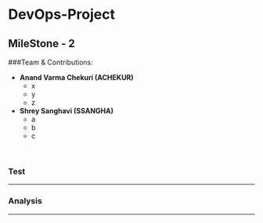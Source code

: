 # DevOps-Project
## MileStone - 2 


###Team & Contributions:
* **Anand Varma Chekuri (ACHEKUR)**
	* x
	* y
	* z
* **Shrey Sanghavi (SSANGHA)**
	* a
	* b
	* c

<br/>

### Test
---


### Analysis
---